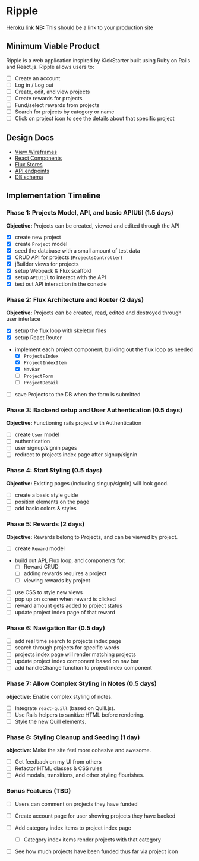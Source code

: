 # Ripple

[Heroku link][heroku] **NB:** This should be a link to your production site

[heroku]: ripplestarter.herokuapp.com

## Minimum Viable Product

Ripple is a web application inspired by KickStarter built using Ruby on Rails and React.js. Ripple allows users to:

<!-- This is a Markdown checklist. Use it to keep track of your
progress. Put an x between the brackets for a checkmark: [x] -->

- [ ] Create an account
- [ ] Log in / Log out
- [ ] Create, edit, and view projects
- [ ] Create rewards for projects
- [ ] Fund/select rewards from projects
- [ ] Search for projects by category or name
- [ ] Click on project icon to see the details about that specific project

## Design Docs
* [View Wireframes][views]
* [React Components][components]
* [Flux Stores][stores]
* [API endpoints][api-endpoints]
* [DB schema][schema]

[views]: ./docs/views.md
[components]: ./docs/components.md
[stores]: ./docs/stores.md
[api-endpoints]: ./docs/api-endpoints.md
[schema]: ./docs/schema.md

## Implementation Timeline

### Phase 1: Projects Model, API, and basic APIUtil (1.5 days)

**Objective:** Projects can be created, viewed and edited through the API

- [X] create new project
- [X] create `Project` model
- [X] seed the database with a small amount of test data
- [X] CRUD API for projects (`ProjectsController`)
- [X] jBuilder views for projects
- [X] setup Webpack & Flux scaffold
- [X] setup `APIUtil` to interact with the API
- [X] test out API interaction in the console

### Phase 2: Flux Architecture and Router (2 days)

**Objective:** Projects can be created, read, edited and destroyed through user interface

- [X] setup the flux loop with skeleton files
- [X] setup React Router
- implement each project component, building out the flux loop as needed
  - [X] `ProjectsIndex`
  - [X] `ProjectIndexItem`
  - [X] `NavBar`
  - [ ] `ProjectForm`
  - [ ] `ProjectDetail`
- [ ] save Projects to the DB when the form is submitted

### Phase 3: Backend setup and User Authentication (0.5 days)

**Objective:** Functioning rails project with Authentication

- [ ] create `User` model
- [ ] authentication
- [ ] user signup/signin pages
- [ ] redirect to projects index page after signup/signin

### Phase 4: Start Styling (0.5 days)

**Objective:** Existing pages (including singup/signin) will look good.

- [ ] create a basic style guide
- [ ] position elements on the page
- [ ] add basic colors & styles

### Phase 5: Rewards (2 days)

**Objective:** Rewards belong to Projects, and can be viewed by project.

- [ ] create `Reward` model
- build out API, Flux loop, and components for:
  - [ ] Reward CRUD
  - [ ] adding rewards requires a project
  - [ ] viewing rewards by project
- [ ] use CSS to style new views
- [ ] pop up on screen when reward is clicked
- [ ] reward amount gets added to project status
- [ ] update project index page of that reward

### Phase 6: Navigation Bar (0.5 day)
- [ ] add real time search to projects index page
- [ ] search through projects for specific words
- [ ] projects index page will render matching projects
- [ ] update project index component based on nav bar
- [ ] add handleChange function to project index component

### Phase 7: Allow Complex Styling in Notes (0.5 days)

**objective:** Enable complex styling of notes.

- [ ] Integrate `react-quill` (based on Quill.js).
- [ ] Use Rails helpers to sanitize HTML before rendering.
- [ ] Style the new Quill elements.

### Phase 8: Styling Cleanup and Seeding (1 day)

**objective:** Make the site feel more cohesive and awesome.

- [ ] Get feedback on my UI from others
- [ ] Refactor HTML classes & CSS rules
- [ ] Add modals, transitions, and other styling flourishes.

### Bonus Features (TBD)
- [ ] Users can comment on projects they have funded
- [ ] Create account page for user showing projects they have backed
- [ ] Add category index items to project index page
  - [ ] Category index items render projects with that category
- [ ] See how much projects have been funded thus far via project icon


[phase-one]: ./docs/phases/phase1.md
[phase-two]: ./docs/phases/phase2.md
[phase-three]: ./docs/phases/phase3.md
[phase-four]: ./docs/phases/phase4.md
[phase-five]: ./docs/phases/phase5.md
[phase-six]: ./docs/phases/phase6.md
[phase-seven]: ./docs/phases/phase7.md
[phase-eight]: ./docs/phases/phase8.md

